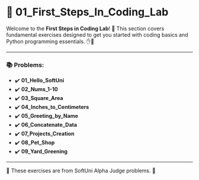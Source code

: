 # 🐍 01_First_Steps_In_Coding_Lab

Welcome to the **First Steps in Coding Lab**! 🎉 This section covers fundamental exercises designed to get you started with coding basics and Python programming essentials. ✋👋

---

### 📚 Problems:

- ✔️ **01_Hello_SoftUni**
- ✔️ **02_Nums_1-10**
- ✔️ **03_Square_Area**
- ✔️ **04_Inches_to_Centimeters**
- ✔️ **05_Greeting_by_Name**
- ✔️ **06_Concatenate_Data**
- ✔️ **07_Projects_Creation**
- ✔️ **08_Pet_Shop**
- ✔️ **09_Yard_Greening**

---

🚀 These exercises are from SoftUni Alpha Judge problems. 👋
